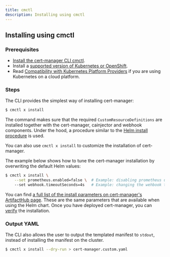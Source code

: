 ```yaml
---
title: cmctl
description: Installing using cmctl
---
```


## Installing using cmctl

### Prerequisites

- [Install the cert-manager CLI cmctl](../usage/cmctl.md#installation).
- Install a
  [supported version of Kubernetes or OpenShift](./supported-releases.md).
- Read [Compatibility with Kubernetes Platform Providers](./compatibility.md) if
  you are using Kubernetes on a cloud platform.

### Steps

The CLI provides the simplest way of installing cert-manager:

```bash
$ cmctl x install
```

The command makes sure that the required `CustomResourceDefinitions` are
installed together with the cert-manager, cainjector and webhook components.
Under the hood, a procedure similar to the
[Helm install procedure](./helm.md#steps) is used.

You can also use `cmctl x install` to customize the installation of
cert-manager.

The example below shows how to tune the cert-manager installation by overwriting
the default Helm values:

```bash
$ cmctl x install \
    --set prometheus.enabled=false \  # Example: disabling prometheus using a Helm parameter
    --set webhook.timeoutSeconds=4s   # Example: changing the wehbook timeout using a Helm parameter
```

You can find
[a full list of the install parameters on cert-manager's ArtifactHub page](https://artifacthub.io/packages/helm/cert-manager/cert-manager#configuration).
These are the same parameters that are available when using the Helm chart. Once
you have deployed cert-manager, you can [verify](./verify.md) the installation.

### Output YAML

The CLI also allows the user to output the templated manifest to `stdout`,
instead of installing the manifest on the cluster.

```bash
$ cmctl x install --dry-run > cert-manager.custom.yaml
```
